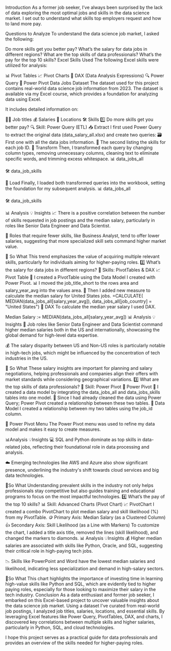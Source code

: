 Introduction
As a former job seeker, I’ve always been surprised by the lack of data exploring the most optimal jobs and skills in the data science market. I set out to understand what skills top employers request and how to land more pay.

Questions to Analyze
To understand the data science job market, I asked the following:

Do more skills get you better pay?
What’s the salary for data jobs in different regions?
What are the top skills of data professionals?
What’s the pay for the top 10 skills?
Excel Skills Used
The following Excel skills were utilized for analysis:

📊 Pivot Tables
📈 Pivot Charts
🧮 DAX (Data Analysis Expressions)
🔍 Power Query
💪 Power Pivot
Data Jobs Dataset
The dataset used for this project contains real-world data science job information from 2023. The dataset is available via my Excel course, which provides a foundation for analyzing data using Excel.

It includes detailed information on:

👨‍💼 Job titles
💰 Salaries
📍 Locations
🛠️ Skills
1️⃣ Do more skills get you better pay?
🔍 Skill: Power Query (ETL)
📥 Extract
I first used Power Query to extract the original data (data_salary_all.xlsx) and create two queries:
🗃️ First one with all the data jobs information.
🔧 The second listing the skills for each job ID.
🔄 Transform
Then, I transformed each query by changing column types, removing unnecessary columns, cleaning text to eliminate specific words, and trimming excess whitespace.
📊 data_jobs_all

🛠️ data_job_skills

🔗 Load
Finally, I loaded both transformed queries into the workbook, setting the foundation for my subsequent analysis.
📊 data_jobs_all

🛠️ data_job_skills

📊 Analysis
💡 Insights
📈 There is a positive correlation between the number of skills requested in job postings and the median salary, particularly in roles like Senior Data Engineer and Data Scientist.

💼 Roles that require fewer skills, like Business Analyst, tend to offer lower salaries, suggesting that more specialized skill sets command higher market value.



🤔 So What
This trend emphasizes the value of acquiring multiple relevant skills, particularly for individuals aiming for higher-paying roles.
2️⃣ What’s the salary for data jobs in different regions?
🧮 Skills: PivotTables & DAX
📈Pivot Table
🔢 I created a PivotTable using the Data Model I created with Power Pivot.
📊 I moved the job_title_short to the rows area and salary_year_avg into the values area.
🧮 Then I added new measure to calculate the median salary for United States jobs.
=CALCULATE(
    MEDIAN(data_jobs_all[salary_year_avg]),
    data_jobs_all[job_country] = "United States")
🧮 DAX
To calculate the median year salary I used DAX.

Median Salary := MEDIAN(data_jobs_all[salary_year_avg])
📊 Analysis
💡 Insights
💼 Job roles like Senior Data Engineer and Data Scientist command higher median salaries both in the US and internationally, showcasing the global demand for high-level data expertise.

💰 The salary disparity between US and Non-US roles is particularly notable in high-tech jobs, which might be influenced by the concentration of tech industries in the US.



🤔 So What
These salary insights are important for planning and salary negotiations, helping professionals and companies align their offers with market standards while considering geographical variations.
3️⃣ What are the top skills of data professionals?
🔧 Skill: Power Pivot
💪 Power Pivot
🔗 I created a data model by integrating the data_jobs_all and data_jobs_skills tables into one model.
🧹 Since I had already cleaned the data using Power Query; Power Pivot created a relationship between these two tables.
🔗 Data Model
I created a relationship between my two tables using the job_id column.


📃 Power Pivot Menu
The Power Pivot menu was used to refine my data model and makes it easy to create measures.



📊Analysis
💡Insights
💻 SQL and Python dominate as top skills in data-related jobs, reflecting their foundational role in data processing and analysis.

☁️ Emerging technologies like AWS and Azure also show significant presence, underlining the industry's shift towards cloud services and big data technologies.



🤔So What
Understanding prevalent skills in the industry not only helps professionals stay competitive but also guides training and educational programs to focus on the most impactful technologies.
4️⃣ What’s the pay of the top 10 skills?
📊 Skill: Advanced Charts (Pivot Chart)
📈 PivotChart
I created a combo PivotChart to plot median salary and skill likelihood (%) from my PivotTable.
🪙 Primary Axis: Median Salary (as a Clustered Column)
👍 Secondary Axis: Skill Likelihood (as a Line with Markers)
To customize the chart, I added a title axis title, removed the lines (skill likelihood), and changed the markers to diamonds.
📊 Analysis
💡Insights
💰 Higher median salaries are associated with skills like Python, Oracle, and SQL, suggesting their critical role in high-paying tech jobs.

📉 Skills like PowerPoint and Word have the lowest median salaries and likelihood, indicating less specialization and demand in high-salary sectors.



🤔So What
This chart highlights the importance of investing time in learning high-value skills like Python and SQL, which are evidently tied to higher paying roles, especially for those looking to maximize their salary in the tech industry.
Conclusion
As a data enthusiast and former job seeker, I embarked on this Excel-based project to uncover valuable insights about the data science job market. Using a dataset I've curated from real-world job postings, I analyzed job titles, salaries, locations, and essential skills. By leveraging Excel features like Power Query, PivotTables, DAX, and charts, I discovered key correlations between multiple skills and higher salaries, particularly in Python, SQL, and cloud technologies.

I hope this project serves as a practical guide for data professionals and provides an overview of the skills needed for higher-paying roles.

